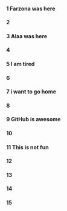 #### 1 Farzona was here
#### 2
#### 3 Alaa was here
#### 4
#### 5 I am tired
#### 6
#### 7 i want to go home
#### 8
#### 9 GitHub is awesome
#### 10
#### 11 This is not fun 
#### 12
#### 13
#### 14
#### 15
